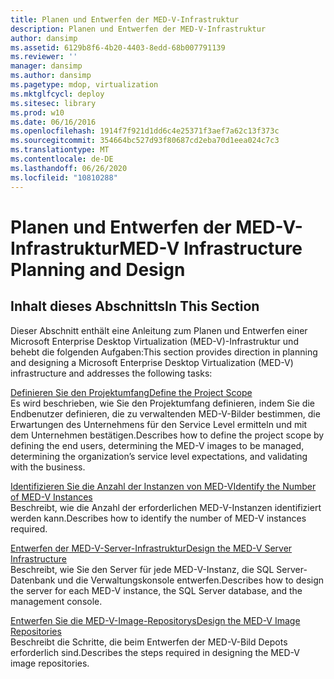 ```yaml
---
title: Planen und Entwerfen der MED-V-Infrastruktur
description: Planen und Entwerfen der MED-V-Infrastruktur
author: dansimp
ms.assetid: 6129b8f6-4b20-4403-8edd-68b007791139
ms.reviewer: ''
manager: dansimp
ms.author: dansimp
ms.pagetype: mdop, virtualization
ms.mktglfcycl: deploy
ms.sitesec: library
ms.prod: w10
ms.date: 06/16/2016
ms.openlocfilehash: 1914f7f921d1dd6c4e25371f3aef7a62c13f373c
ms.sourcegitcommit: 354664bc527d93f80687cd2eba70d1eea024c7c3
ms.translationtype: MT
ms.contentlocale: de-DE
ms.lasthandoff: 06/26/2020
ms.locfileid: "10810288"
---
```

# <span data-ttu-id="02857-103">Planen und Entwerfen der MED-V-Infrastruktur</span><span class="sxs-lookup"><span data-stu-id="02857-103">MED-V Infrastructure Planning and Design</span></span>


## <span data-ttu-id="02857-104">Inhalt dieses Abschnitts</span><span class="sxs-lookup"><span data-stu-id="02857-104">In This Section</span></span>


<span data-ttu-id="02857-105">Dieser Abschnitt enthält eine Anleitung zum Planen und Entwerfen einer Microsoft Enterprise Desktop Virtualization (MED-V)-Infrastruktur und behebt die folgenden Aufgaben:</span><span class="sxs-lookup"><span data-stu-id="02857-105">This section provides direction in planning and designing a Microsoft Enterprise Desktop Virtualization (MED-V) infrastructure and addresses the following tasks:</span></span>

<a href="" id="define-the-project-scope"></a>[<span data-ttu-id="02857-106">Definieren Sie den Projektumfang</span><span class="sxs-lookup"><span data-stu-id="02857-106">Define the Project Scope</span></span>](define-the-project-scope.md)  
<span data-ttu-id="02857-107">Es wird beschrieben, wie Sie den Projektumfang definieren, indem Sie die Endbenutzer definieren, die zu verwaltenden MED-V-Bilder bestimmen, die Erwartungen des Unternehmens für den Service Level ermitteln und mit dem Unternehmen bestätigen.</span><span class="sxs-lookup"><span data-stu-id="02857-107">Describes how to define the project scope by defining the end users, determining the MED-V images to be managed, determining the organization’s service level expectations, and validating with the business.</span></span>

<a href="" id="identify-the-number-of-med-v-instances"></a>[<span data-ttu-id="02857-108">Identifizieren Sie die Anzahl der Instanzen von MED-V</span><span class="sxs-lookup"><span data-stu-id="02857-108">Identify the Number of MED-V Instances</span></span>](identify-the-number-of-med-v-instances.md)  
<span data-ttu-id="02857-109">Beschreibt, wie die Anzahl der erforderlichen MED-V-Instanzen identifiziert werden kann.</span><span class="sxs-lookup"><span data-stu-id="02857-109">Describes how to identify the number of MED-V instances required.</span></span>

<a href="" id="design-the-med-v-server-infrastructure"></a>[<span data-ttu-id="02857-110">Entwerfen der MED-V-Server-Infrastruktur</span><span class="sxs-lookup"><span data-stu-id="02857-110">Design the MED-V Server Infrastructure</span></span>](design-the-med-v-server-infrastructure.md)  
<span data-ttu-id="02857-111">Beschreibt, wie Sie den Server für jede MED-V-Instanz, die SQL Server-Datenbank und die Verwaltungskonsole entwerfen.</span><span class="sxs-lookup"><span data-stu-id="02857-111">Describes how to design the server for each MED-V instance, the SQL Server database, and the management console.</span></span>

<a href="" id="design-the-med-v-image-repositories"></a>[<span data-ttu-id="02857-112">Entwerfen Sie die MED-V-Image-Repositorys</span><span class="sxs-lookup"><span data-stu-id="02857-112">Design the MED-V Image Repositories</span></span>](design-the-med-v-image-repositories.md)  
<span data-ttu-id="02857-113">Beschreibt die Schritte, die beim Entwerfen der MED-V-Bild Depots erforderlich sind.</span><span class="sxs-lookup"><span data-stu-id="02857-113">Describes the steps required in designing the MED-V image repositories.</span></span>

 

 





